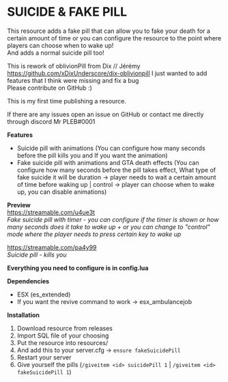 # SUICIDE & FAKE PILL

This resource adds a fake pill that can allow you to fake your death for a certain amount of time or you can configure the resource to the point where players can choose when to wake up!  
And adds a normal suicide pill too!

This is rework of oblivionPill from Dix // Jérémy  https://github.com/xDixUnderscore/dix-oblivionpill
I just wanted to add features that I think were missing and fix a bug  
Please contribute on GitHub :)

This is my first time publishing a resource.

If there are any issues open an issue on GitHub or contact me directly through discord Mr PLEB#0001  

**Features**
* Suicide pill with animations (You can configure how many seconds before the pill kills you and If you want the animation)
* Fake suicide pill with animations and GTA death effects (You can configure how many seconds before the pill takes effect, What type of fake suicide it will be duration -> player needs to wait a certain amount of time before waking up | control -> player can choose when to wake up, you can disable animations)

**Preview**  
https://streamable.com/u4ue3t  
*Fake suicide pill with timer - you can configure if the timer is shown or how many seconds does it take to wake up + or you can change to "control" mode where the player needs to press certain key to wake up*

https://streamable.com/pa4y99  
*Suicide pill - kills you*  

**Everything you need to configure is in config.lua**

**Dependencies**
* ESX (es_extended)
* If you want the revive command to work -> esx_ambulancejob

**Installation**

1. Download resource from releases
2. Import SQL file of your choosing
3. Put the resource into resources/
4. And add this to your server.cfg -> `ensure fakeSuicidePill`
5. Restart your server
6. Give yourself the pills (`/giveitem <id> suicidePill 1`   |    `/giveitem <id> fakeSuicidePill 1`)
